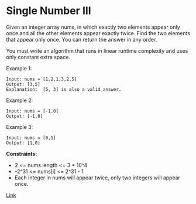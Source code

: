 # Single Number III

Given an integer array nums, in which exactly two elements appear only once and all the other elements appear exactly
twice. Find the two elements that appear only once. You can return the answer in any order.

You must write an algorithm that runs in linear runtime complexity and uses only constant extra space.

Example 1:

```
Input: nums = [1,2,1,3,2,5]
Output: [3,5]
Explanation:  [5, 3] is also a valid answer.
```

Example 2:

```
Input: nums = [-1,0]
Output: [-1,0]
```

Example 3:

```
Input: nums = [0,1]
Output: [1,0]
```

**Constraints:**

- 2 <= nums.length <= 3 * 10^4
- -2^31 <= nums[i] <= 2^31 - 1
- Each integer in nums will appear twice, only two integers will appear once.

[Link](https://leetcode.com/problems/single-number-iii/)